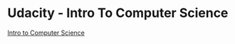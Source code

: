 # Udacity - Intro To Computer Science
[Intro to Computer Science](https://www.udacity.com/course/intro-to-computer-science--cs101)
